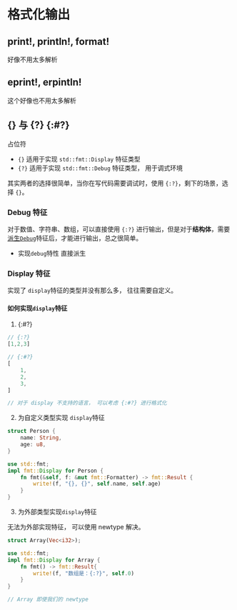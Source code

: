 # 格式化输出

## print!, println!, format!

好像不用太多解析

## eprint!, erpintln!

这个好像也不用太多解析

## {} 与 {?} {:#?}

占位符

- `{}`  适用于实现 `std::fmt::Display` 特征类型
- `{?}` 适用于实现 `std::fmt::Debug` 特征类型， 用于调式环境

其实两者的选择很简单，当你在写代码需要调试时，使用 `{:?}`，剩下的场景，选择 `{}`。

### Debug 特征

对于数值、字符串、数组，可以直接使用 `{:?}` 进行输出，但是对于**结构体**，需要[派生`Debug`](https://course.rs/appendix/derive.html)特征后，才能进行输出，总之很简单。

- 实现`debug`特性  直接派生

### Display 特征

实现了 `display`特征的类型并没有那么多， 往往需要自定义。

#### 如何实现`display`特征

1. {:#?}

```rust
// {:?}
[1,2,3]

// {:#?}
[
    1,
    2,
    3,
]

// 对于 display 不支持的语言， 可以考虑 {:#?} 进行格式化
```

2. 为自定义类型实现 `display`特征

```rust
struct Person {
    name: String,
    age: u8,
}

use std::fmt;
impl fmt::Display for Person {
    fn fmt(&self, f: &mut fmt::Formatter) -> fmt::Result {
        write!(f, "{}, {}", self.name, self.age)
    }
}
```

3. 为外部类型实现`display`特征

无法为外部实现特征， 可以使用 newtype 解决。

```rust
struct Array(Vec<i32>);

use std::fmt;
impl fmt::Display for Array {
    fn fmt() -> fmt::Result{
        write!(f, "数组是：{:?}", self.0)
    }
}

// Array 即使我们的 newtype 
```

